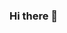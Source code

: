 ### Hi there 👋

<!--
**paljayprakash/paljayprakash** is a ✨ _special_ ✨ repository because its `README.md` (this file) appears on your GitHub profile.

Here are some ideas to get you started:

- 🔭 I’m currently studying in NSTI Mumbai ..
- 🌱 I’m currently learning Coding 
- 👯 I’m looking for job in IT.

